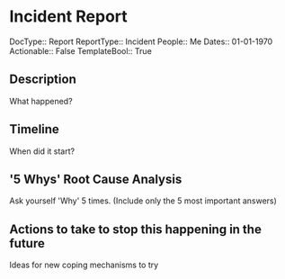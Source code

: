 # Incident Report

DocType:: Report
ReportType:: Incident
People:: Me
Dates:: 01-01-1970
Actionable:: False
TemplateBool:: True
## Description
What happened?

## Timeline
When did it start?

## '5 Whys' Root Cause Analysis
Ask yourself 'Why' 5 times. (Include only the 5 most important answers)

## Actions to take to stop this happening in the future
Ideas for new coping mechanisms to try